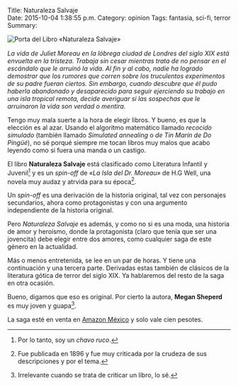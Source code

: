 Title: Naturaleza Salvaje    
Date: 2015-10-04 1:38:55 p.m.
Category: opinion
Tags:  fantasia, sci-fi, terror
Summary:

<div class="row">
  <div class="col-md-4 col-sm-12">
    <img class="align center size-full" src="https://media.toledano.org/images/2015/naturaleza_salvaje.jpg" alt="Porta del Libro «Naturaleza Salvaje»" />
  </div>
  <div class="col-md-8 col-sm-12" style="padding-lef:55px; padding-top:15px;">
    <cite>
      La vida de Juliet Moreau en la lóbrega ciudad de Londres del siglo XIX está envuelta en la tristeza. Trabaja sin cesar mientras trata de no pensar en el escándalo que le arruinó la vida. Al fin y al cabo, nadie ha logrado demostrar que los rumores que corren sobre los truculentos experimentos de su padre fueran ciertos. Sin embargo, cuando descubre que él pudo haberla abandonado y desaparecido para seguir ejerciendo su trabajo en una isla tropical remota, decide averiguar si las sospechas que le arruinaron la vida son verdad o mentira.
    </cite>
  </div>
</div>

Tengo muy mala suerte a la hora de elegir libros. Y bueno, es que la elección es al azar. Usando el algoritmo matemático llamado _recocido simulado_ (también llamado _Simulated annealing_ o _de Tin Marín de Do Pingüé_), no sé porqué siempre me tocan libros muy malos que acabo leyendo como si fuera una manda o un castigo.

El libro __Naturaleza Salvaje__ está clasificado como Literatura Infantil y Juvenil[^1] y es un _spin-off_ de _«La Isla del Dr. Moreau»_ de H.G Well, una novela muy audaz y atrvida para su época[^2].

Un _spin-off_ es una derivación de la historia original, tal vez con personajes secundarios, ahora como protagonistas y con una argumento independiente de la historia original.

Pero _Naturaleza Salvaje_ es además, y como no si es una moda, una historia de amor y heroísmo, donde la protagonista (claro que tenía que ser una jovencita) debe elegir entre dos amores, como cualquier saga de este género en la actualidad.

Más o menos entretenida, se lee en un par de horas. Y tiene una continuación y una tercera parte. Derivadas estas también de clásicos de la literatura gótica de terror del siglo XIX. Ya hablaremos del resto de la saga en otra ocasión.

Bueno, digamos que eso es original. Por cierto la autora, __Megan Sheperd__ es muy joven y guapa[^3].

La saga esté en venta en [Amazon México](http://www.amazon.com.mx/Naturaleza-salvaje-Saga-ebook/dp/B00FFBV738/ref=sr_1_fkmr0_1?ie=UTF8&qid=1443983560&sr=8-1-fkmr0&keywords=naturaleza+salvaje+megan+shepard) y solo vale cien pesotes.


[^1]: Por lo tanto, soy un _chavo ruco_.

[^2]: Fue publicada en 1896 y fue muy criticada por la crudeza de sus descripciones y por el tema.

[^3]: Irrelevante cuando se trata de criticar un libro, lo sé.
